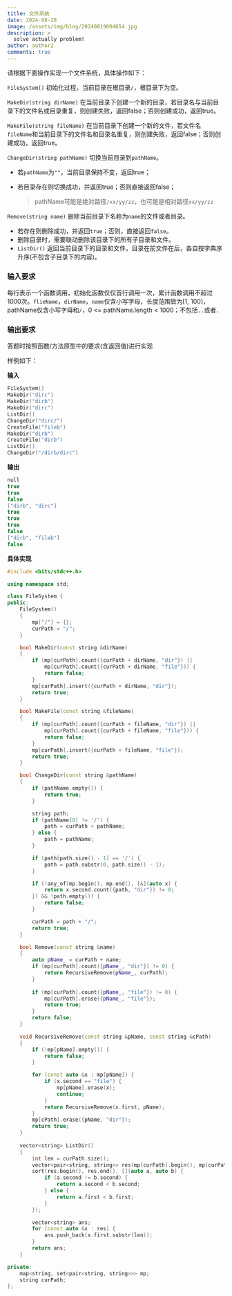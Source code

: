 ```yaml
---
title: 文件系统
date: 2024-08-28
image: /assets/img/blog/20240819004654.jpg
description: >
  solve actually problem!
author: author2
comments: true
---
```


请根据下面操作实现一个文件系统，具体操作如下：

`FileSystem()` 初始化过程，当前目录在根目录`/`，根目录下为空。

`MakeDir(string dirName)` 在当前目录下创建一个新的目录，若目录名与当前目录下的文件名或目录重复，则创建失败，返回false；否则创建成功，返回true。

`MakeFile(string fileName)` 在当前目录下创建一个新的文件，若文件名`fileName`和当前目录下的文件名和目录名重复，则创建失败，返回false；否则创建成功，返回true。

`ChangeDir(string pathName)` 切换当前目录到`pathName`。

- 若`pathName`为`""`，当前目录保持不变，返回true；

- 若目录存在则切换成功，并返回true；否则直接返回false；

    > pathName可能是绝对路径`/xx/yy/zz`，也可能是相对路径`xx/yy/zz`

`Remove(string name)` 删除当前目录下名称为`name`的文件或者目录。

- 若存在则删除成功，并返回`true`；否则，直接返回`false`。
- 删除目录时，需要联动删除该目录下的所有子目录和文件。
- `ListDir()` 返回当前目录下的目录和文件，目录在前文件在后，各自按字典序升序(不包含子目录下的内容)。

###  输入要求

每行表示一个函数调用，初始化函数仅仅首行调用一次，累计函数调用不超过1000次。`flieName`，`dirName`，`name`仅含小写字母，长度范围皆为[1, 100]，pathName仅含小写字母和`/`，0 <= pathName.length < 1000；不包括`..`或者`.`

### 输出要求

答题时按照函数/方法原型中的要求(含返回值)进行实现

样例如下：

**输入**

```c++
FileSystem()
MakeDir("dirc")
MakeDir("dirb")
MakeDir("dirc")
ListDir()
ChangeDir("dirc/")
CreateFile("fileb")
MakeDir("dirb")
CreateFile("dirb")
ListDir()
ChangeDir("/dirb/dirc")
```

 **输出**

```c++
null
true
true
false
["dirb", "dirc"]
true
true
true
false
["dirb", "fileb"]
false
```

**具体实现**

```c++
#include <bits/stdc++.h>

using namespace std;

class FileSystem {
public:
    FileSystem()
    {
        mp["/"] = {};
        curPath = "/";
    }

    bool MakeDir(const string &dirName)
    {
        if (mp[curPath].count({curPath + dirName, "dir"}) ||
            mp[curPath].count({curPath + dirName, "file"})) {
            return false;
        }
        mp[curPath].insert({curPath + dirName, "dir"});
        return true;
    }

    bool MakeFile(const string &fileName)
    {
        if (mp[curPath].count({curPath + fileName, "dir"}) ||
            mp[curPath].count({curPath + fileName, "file"})) {
            return false;
        }
        mp[curPath].insert({curPath + fileName, "file"});
        return true;
    }

    bool ChangeDir(const string &pathName)
    {
        if (pathName.empty()) {
            return true;
        }

        string path;
        if (pathName[0] != '/') {
            path = curPath + pathName;
        } else {
            path = pathName;
        }

        if (path[path.size() - 1] == '/') {
            path = path.substr(0, path.size() - 1);
        }

        if (!any_of(mp.begin(), mp.end(), [&](auto x) {
            return x.second.count({path, "dir"}) != 0;
        }) && !path.empty()) {
            return false;
        }

        curPath = path + "/";
        return true;
    }

    bool Remove(const string &name)
    {
        auto pName_ = curPath + name;
        if (mp[curPath].count({pName_, "dir"}) != 0) {
            return RecursiveRemove(pName_, curPath);
        }
        
        if (mp[curPath].count({pName_, "file"}) != 0) {
            mp[curPath].erase({pName_, "file"});
            return true;
        }
        return false;
    }

    void RecursiveRemove(const string &pName, const string &cPath)
    {
        if (!mp[pName].empty()) {
            return false;
        }

        for (const auto &x : mp[pName]) {
            if (x.second == "file") {
                mp[pName].erase(x);
                continue;
            }
            return RecursiveRemove(x.first, pName);
        }
        mp[cPath].erase({pName, "dir"});
        return true;
    }
    
    vector<string> ListDir()
    {
        int len = curPath.size();
        vector<pair<string, string>> res(mp[curPath].begin(), mp[curPath].end());
        sort(res.begin(), res.end(), [](auto a, auto b) {
            if (a.second != b.second) {
                return a.second < b.second;
            } else {
                return a.first < b.first;
            }
        });

        vector<string> ans;
        for (const auto &x : res) {
            ans.push_back(x.first.substr(len));
        }
        return ans;
    }

private:
    map<string, set<pair<string, string>>> mp;
    string curPath;
};
```

